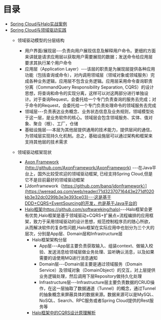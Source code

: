 

# 目录
* [Spring Cloud与Halo实战案例](https://weread.qq.com/web/reader/71d32370716443e271df020k1d7328e029a1d7f7abc1af1)
* [Spring Cloud与领域驱动实践](https://weread.qq.com/web/reader/71d32370716443e271df020k7ef321f02967ef605fc8aef)
  * 领域驱动模型的分层结构
    * 用户界面/展现层---负责向用户展现信息及解释用户命令。更细的方面来讲就是请求应用层以获取用户需要展现的数据；发送命令给应用层要求其执行某个用户命令
    * 应用层（Application Layer）---该层的职责是为展现层提供各种应用功能（包括查询或命令），对内调用领域层（领域对象或领域服务）完成各种业务逻辑，应用层不包含业务逻辑。应用层采用命令查询职责分离（CommandQuery Responsibility Separation, CQRS）的设计思想，将查询和命令的实现分离，这样可以对这两部分进行单独设计。对于查询Request，会委托给一个专门负责查询的服务去完成；对于命令的Request，会委托给一个专门负责处理命令的领域服务去完成
    * 领域层---负责表达业务概念、业务状态信息及业务规则，领域模型处于这一层，是业务软件的核心。领域层会包含领域服务、实体、值对象、聚合（根）、工厂，仓储
    * 基础设施层---本层为其他层提供通用的技术能力，提供层间的通信，为领域层实现持久化机制。总之，基础设施层可以通过架构和框架来支持其他层的技术需求    

  * 领域驱动框架现状
    * [Axon Framework (http://github.com/AxonFramework/AxonFramework)](https://weread.qq.com/web/reader/71d32370716443e271df020kb3e32dc0299b3e3e393ce03) ---在Java平台上，国外比较受欢迎的领域驱动框架, 已经支持Spring Cloud,但是它不是目前最好的领域驱动框架
    * [Jdonframework（https://github.com/banq/jdonframework）](https://weread.qq.com/web/reader/71d32370716443e271df020kb3e32dc0299b3e3e393ce03)---这是基于DDD+CQRS+EventSourcing的开发，也是基于Java平台的
    * [Halo框架(https://github.com/softwareking/halo)](https://weread.qq.com/web/reader/71d32370716443e271df020kb3e32dc0299b3e3e393ce03)---Halo框架会更有优势,Halo框架是基于领域驱动+CQRS+扩展点+流程编排的应用框架，致力于采用领域驱动的设计思想，规范控制程序员的随心所欲，从而解决软件的复杂性问题,Halo框架在实际应用中也划分为三个大的层次，分别是App层、Domain层和Infrastructure层
      * Halo框架架构分层
        * App层---App层主要负责获取输入、组装context、做输入校验、发送消息给领域层做业务处理、监听确认消息，以及如果需要的话使用MQ进行消息通知
        * Domain层---Domain层主要是通过领域服务（Domain Service）及领域对象（DomainObject）的交互，对上层提供业务逻辑处理，然后调用下层Repository做持久化处理
        * Infrastructure层---Infrastructure层主要负责数据的CRUD操作，在这一层抽取了数据通道（Tunnel）的概念，通过Tunnel的抽象概念来屏蔽具体的数据来源。数据来源可以是MySQL、NoSQL、Search、RPC服务或者Spring Cloud提供的Rest服务等
      * [Halo框架中的CQRS设计原理解析](https://weread.qq.com/web/reader/71d32370716443e271df020kb3e32dc0299b3e3e393ce03)
